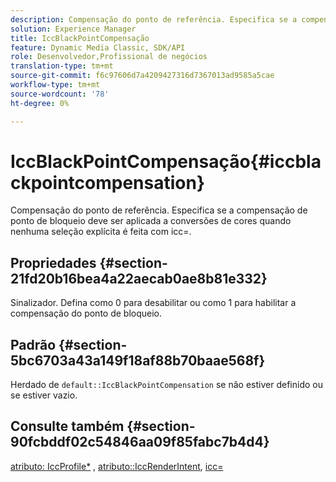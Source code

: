 ```yaml
---
description: Compensação do ponto de referência. Especifica se a compensação de ponto de bloqueio deve ser aplicada a conversões de cores quando nenhuma seleção explícita é feita com icc=.
solution: Experience Manager
title: IccBlackPointCompensação
feature: Dynamic Media Classic, SDK/API
role: Desenvolvedor,Profissional de negócios
translation-type: tm+mt
source-git-commit: f6c97606d7a4209427316d7367013ad9585a5cae
workflow-type: tm+mt
source-wordcount: '78'
ht-degree: 0%

---
```



# IccBlackPointCompensação{#iccblackpointcompensation}

Compensação do ponto de referência. Especifica se a compensação de ponto de bloqueio deve ser aplicada a conversões de cores quando nenhuma seleção explícita é feita com icc=.

## Propriedades {#section-21fd20b16bea4a22aecab0ae8b81e332}

Sinalizador. Defina como 0 para desabilitar ou como 1 para habilitar a compensação do ponto de bloqueio.

## Padrão {#section-5bc6703a43a149f18af88b70baae568f}

Herdado de `default::IccBlackPointCompensation` se não estiver definido ou se estiver vazio.

## Consulte também {#section-90fcbddf02c54846aa09f85fabc7b4d4}

[atributo: IccProfile*](../../../../../ir-api/material-cat/image-rendering-api-ref/c-ir-material-catalog/c-ir-attributes-reference/r-ir-iccprofilergb.md#reference-cdaad25b155646ffa382d722fd324b30) ,  [atributo::IccRenderIntent](../../../../../ir-api/material-cat/image-rendering-api-ref/c-ir-material-catalog/c-ir-attributes-reference/r-ir-iccrenderintent.md#reference-3b80b7a4c25545a593c5076f318b5c40),  [icc=](../../../../../ir-api/http-protocol/image-rendering-api-ref/c-ir-http-protocol-ref/c-ir-http-protocol-command-reference/r-ir-icc.md#reference-86a2fff3cef24982ad2063d977a16e06)
